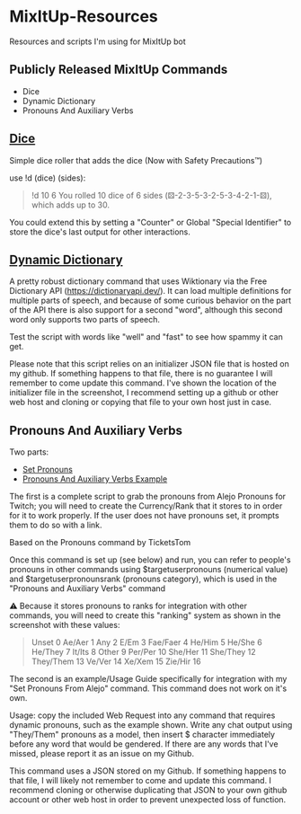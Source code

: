 # MixItUp-Resources
Resources and scripts I'm using for MixItUp bot

## Publicly Released MixItUp Commands
- Dice
- Dynamic Dictionary
- Pronouns And Auxiliary Verbs

## [Dice](https://mixitupapp.com/community/command/45c6cd17-384b-4039-b874-6b581824f3de)
Simple dice roller that adds the dice (Now with Safety Precautions™)

use !d (dice) (sides):

> !d 10 6
> You rolled 10 dice of 6 sides (⚄-2-3-5-3-2-5-3-4-2-1-⚄), which adds up to 30.

You could extend this by setting a "Counter" or Global "Special Identifier" to store the dice's last output for other interactions.

## [Dynamic Dictionary](https://mixitupapp.com/community/command/b3953d70-a866-455d-98ca-ce337914a8dd)
A pretty robust dictionary command that uses Wiktionary via the Free Dictionary API (https://dictionaryapi.dev/). It can load multiple definitions for multiple parts of speech, and because of some curious behavior on the part of the API there is also support for a second "word", although this second word only supports two parts of speech. 

Test the script with words like "well" and "fast" to see how spammy it can get.

Please note that this script relies on an initializer JSON file that is hosted on my github. If something happens to that file, there is no guarantee I will remember to come update this command. I've shown the location of the initializer file in the screenshot, I recommend setting up a github or other web host and cloning or copying that file to your own host just in case.

## Pronouns And Auxiliary Verbs
Two parts: 
- [Set Pronouns](https://mixitupapp.com/community/command/5dae9acf-6102-4cce-8e7e-45b04ef7257c)
- [Pronouns And Auxiliary Verbs Example](https://mixitupapp.com/community/command/79f1d101-9907-424c-8b21-967340f67f46)

The first is a complete script to grab the pronouns from Alejo Pronouns for Twitch; you will need to create the Currency/Rank that it stores to in order for it to work properly. If the user does not have pronouns set, it prompts them to do so with a link.

Based on the Pronouns command by TicketsTom

Once this command is set up (see below) and run, you can refer to people's pronouns in other commands using $targetuserpronouns (numerical value) and $targetuserpronounsrank (pronouns category), which is used in the "Pronouns and Auxiliary Verbs" command

⚠ Because it stores pronouns to ranks for integration with other commands, you will need to create this "ranking" system as shown in the screenshot with these values:
> Unset 0
> Ae/Aer 1
> Any 2
> E/Em 3
> Fae/Faer 4
> He/Him 5
> He/She 6
> He/They 7
> It/Its 8
> Other 9
> Per/Per 10
> She/Her 11
> She/They 12
> They/Them 13
> Ve/Ver 14
> Xe/Xem 15
> Zie/Hir 16

The second is an example/Usage Guide specifically for integration with my "Set Pronouns From Alejo" command. This command does not work on it's own. 

Usage: copy the included Web Request into any command that requires dynamic pronouns, such as the example shown. Write any chat output using "They/Them" pronouns as a model, then insert $ character immediately before any word that would be gendered. If there are any words that I've missed, please report it as an issue on my Github.

This command uses a JSON stored on my Github. If something happens to that file, I will likely not remember to come and update this command. I recommend cloning or otherwise duplicating that JSON to your own github account or other web host in order to prevent unexpected loss of function. 